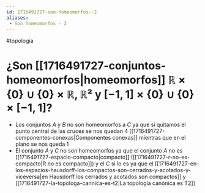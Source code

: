```yaml
---
id: 1716491727-son-homeomorfos--2
aliases:
 - Son homeomorfos - 2
---
```


#topología 

# ¿Son [[1716491727-conjuntos-homeomorfos|homeomorfos]] $\mathbb{R} \times \{0\} \cup \{0\} \times \mathbb{R}, \mathbb{R}²$ y $[-1,1] \times \{0\} \cup \{0\} \times [-1,1]$?


- Los conjuntos $A$ y $B$ no son homeomorfos a $C$ ya que si quitamos el punto central de las cruces se nos quedan 4 [[1716491727-componentes-conexas|Componentes conexas]] mientras que en el plano se nos queda 1
- El conjunto $A$ y $C$ no son homeomorfos ya que el conjunto $A$ no es [[1716491727-espacio-compacto|compacto]] ([[1716491727-r-no-es-compacto|R no es compacto]]) y el $C$ si lo es ya que el [[1716491727-en-los-espacios-hausdorff-los-compactos-son-cerrados-y-acotados-y-viceversa|en Hausdorff los cerrados y acotados son compactos]] y [[1716491727-la-topologa-cannica-es-t2|La topología canónica es T2]]